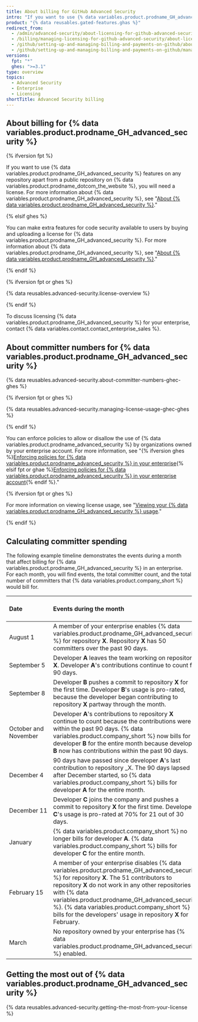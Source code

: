 ```yaml
---
title: About billing for GitHub Advanced Security
intro: "If you want to use {% data variables.product.prodname_GH_advanced_security %} features{% ifversion fpt %} in a private or internal repository{% endif %}, you need a license.{% ifversion fpt %} These features are available free of charge for public repositories on {% data variables.product.prodname_dotcom_the_website %}.{% endif %}"
product: "{% data reusables.gated-features.ghas %}"
redirect_from:
  - /admin/advanced-security/about-licensing-for-github-advanced-security
  - /billing/managing-licensing-for-github-advanced-security/about-licensing-for-github-advanced-security
  - /github/setting-up-and-managing-billing-and-payments-on-github/about-licensing-for-github-advanced-security
  - /github/setting-up-and-managing-billing-and-payments-on-github/managing-licensing-for-github-advanced-security/about-licensing-for-github-advanced-security
versions:
  fpt: "*"
  ghes: ">=3.1"
type: overview
topics:
  - Advanced Security
  - Enterprise
  - Licensing
shortTitle: Advanced Security billing
---
```


## About billing for {% data variables.product.prodname_GH_advanced_security %}

{% ifversion fpt %}

If you want to use {% data variables.product.prodname_GH_advanced_security %} features on any repository apart from a public repository on {% data variables.product.prodname_dotcom_the_website %}, you will need a license. For more information about {% data variables.product.prodname_GH_advanced_security %}, see "[About {% data variables.product.prodname_GH_advanced_security %}](/github/getting-started-with-github/about-github-advanced-security)."

{% elsif ghes %}

You can make extra features for code security available to users by buying and uploading a license for {% data variables.product.prodname_GH_advanced_security %}. For more information about {% data variables.product.prodname_GH_advanced_security %}, see "[About {% data variables.product.prodname_GH_advanced_security %}](/github/getting-started-with-github/about-github-advanced-security)."

{% endif %}

{% ifversion fpt or ghes %}

{% data reusables.advanced-security.license-overview %}

{% endif %}

To discuss licensing {% data variables.product.prodname_GH_advanced_security %} for your enterprise, contact {% data variables.contact.contact_enterprise_sales %}.

## About committer numbers for {% data variables.product.prodname_GH_advanced_security %}

{% data reusables.advanced-security.about-committer-numbers-ghec-ghes %}

{% ifversion fpt or ghes %}

{% data reusables.advanced-security.managing-license-usage-ghec-ghes %}

{% endif %}

You can enforce policies to allow or disallow the use of {% data variables.product.prodname_advanced_security %} by organizations owned by your enterprise account. For more information, see "{% ifversion ghes %}[Enforcing policies for {% data variables.product.prodname_advanced_security %} in your enterprise](/admin/policies/enforcing-policies-for-your-enterprise/enforcing-policies-for-advanced-security-in-your-enterprise){% elsif fpt or ghae %}[Enforcing policies for {% data variables.product.prodname_advanced_security %} in your enterprise account](/github/setting-up-and-managing-your-enterprise/enforcing-policies-for-advanced-security-in-your-enterprise-account){% endif %}."

{% ifversion fpt or ghes %}

For more information on viewing license usage, see "[Viewing your {% data variables.product.prodname_GH_advanced_security %} usage](/billing/managing-billing-for-github-advanced-security/viewing-your-github-advanced-security-usage)."

{% endif %}

## Calculating committer spending

The following example timeline demonstrates the events during a month that affect billing for {% data variables.product.prodname_GH_advanced_security %} in an enterprise. For each month, you will find events, the total committer count, and the total number of committers that {% data variables.product.company_short %} would bill for.

| Date                     | Events during the month                                                                                                                                                                                                                                                                                                                                                           |          Total committer count |    Committers billed for the month |
| :----------------------- | :-------------------------------------------------------------------------------------------------------------------------------------------------------------------------------------------------------------------------------------------------------------------------------------------------------------------------------------------------------------------------------- | -----------------------------: | ---------------------------------: |
| <nobr>August 1</nobr>    | A member of your enterprise enables {% data variables.product.prodname_GH_advanced_security %} for repository **X**. Repository **X** has 50 committers over the past 90 days.                                                                                                                                                                                                    |                         **50** |                             **50** |
| <nobr>September 5</nobr> | Developer **A** leaves the team working on repository **X**. Developer **A**'s contributions continue to count for 90 days.                                                                                                                                                                                                                                                       |                         **50** |                             **50** |
| <nobr>September 8</nobr> | Developer **B** pushes a commit to repository **X** for the first time. Developer **B**'s usage is pro-rated, because the developer began contributing to repository **X** partway through the month.                                                                                                                                                                             | <sub>_50 + 1_</sub></br>**51** | <sub>_50 + 0.8_</sub><br/>**50.8** |
| October and November     | Developer **A**'s contributions to repository **X** continue to count because the contributions were within the past 90 days. {% data variables.product.company_short %} now bills for developer **B** for the entire month because developer **B** now has contributions within the past 90 days.                                                                                |                         **51** |                             **51** |
| <nobr>December 4</nobr>  | 90 days have passed since developer **A**'s last contribution to repository \_X. The 90 days lapsed after December started, so {% data variables.product.company_short %} bills for developer **A** for the entire month.                                                                                                                                                         | <sub>_51 - 1_</sub><br/>**50** |             <sub></sub><br/>**51** |
| <nobr>December 11</nobr> | Developer **C** joins the company and pushes a commit to repository **X** for the first time. Developer **C**'s usage is pro-rated at 70% for 21 out of 30 days.                                                                                                                                                                                                                  | <sub>_50 + 1_</sub><br/>**51** | <sub>_51 + .07_</sub><br/>**51.7** |
| <nobr>January</nobr>     | {% data variables.product.company_short %} no longer bills for developer **A**. {% data variables.product.company_short %} bills for developer **C** for the entire month.                                                                                                                                                                                                        |                         **51** |                             **51** |
| <nobr>February 15</nobr> | A member of your enterprise disables {% data variables.product.prodname_GH_advanced_security %} for repository **X**. The 51 contributors to repository **X** do not work in any other repositories with {% data variables.product.prodname_GH_advanced_security %}. {% data variables.product.company_short %} bills for the developers' usage in repository **X** for February. | <sub>_51 - 51_</sub><br/>**0** |             <sub></sub><br/>**51** |
| <nobr>March</nobr>       | No repository owned by your enterprise has {% data variables.product.prodname_GH_advanced_security %} enabled.                                                                                                                                                                                                                                                                    |                          **0** |                              **0** |

## Getting the most out of {% data variables.product.prodname_GH_advanced_security %}

{% data reusables.advanced-security.getting-the-most-from-your-license %}
